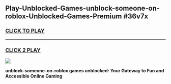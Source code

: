 
## Play-Unblocked-Games-unblock-someone-on-roblox-Unblocked-Games-Premium #36v7x
<h3>
<a href="https://premium.freeplayer.one?title=unblock-someone-on-roblox&ref=12M">CLICK TO PLAY</a></h3>
<hr>

<h3>
<a href="https://premium.freeplayer.one?title=unblock-someone-on-roblox&ref=12M">CLICK 2 PLAY</a>
  
</h3>

<a href="https://premium.freeplayer.one?title=unblock-someone-on-roblox&ref=12M"><img src="https://clearcache.store/games.png"></a>


**unblock-someone-on-roblox games unblocked: Your Gateway to Fun and Accessible Online Gaming**
